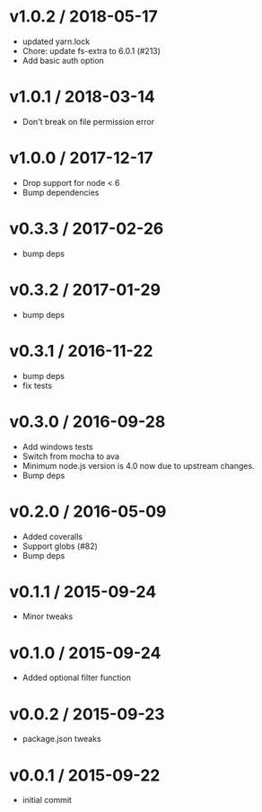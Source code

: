 
v1.0.2 / 2018-05-17
==================

  * updated yarn.lock
  * Chore: update fs-extra to 6.0.1 (#213)
  * Add basic auth option

v1.0.1 / 2018-03-14
==================

  * Don't break on file permission error

v1.0.0 / 2017-12-17
==================

  * Drop support for node < 6
  * Bump dependencies

v0.3.3 / 2017-02-26
==================

  * bump deps

v0.3.2 / 2017-01-29
===================

  * bump deps

v0.3.1 / 2016-11-22
===================

  * bump deps
  * fix tests

v0.3.0 / 2016-09-28
==================

  * Add windows tests
  * Switch from mocha to ava
  * Minimum node.js version is 4.0 now due to upstream changes.
  * Bump deps

v0.2.0 / 2016-05-09
===================

  * Added coveralls
  * Support globs (#82)
  * Bump deps

v0.1.1 / 2015-09-24
===================

  * Minor tweaks

v0.1.0 / 2015-09-24
===================

  * Added optional filter function

v0.0.2 / 2015-09-23
===================

  * package.json tweaks

v0.0.1 / 2015-09-22
===================

  * initial commit
